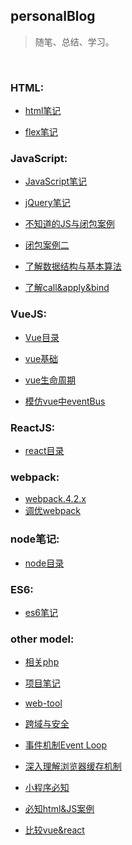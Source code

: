 ## personalBlog  
> 随笔、总结、学习。  

<br />

### HTML:
* [html笔记](https://github.com/chglyn/skills_note/blob/master/html-js/base-html.html)

* [flex笔记](https://github.com/chglyn/skills_note/blob/master/html-js/flex.txt)



### JavaScript:
* [JavaScript笔记](https://github.com/chglyn/skills_note/blob/master/html-js/base-js.js)

* [jQuery笔记](https://github.com/chglyn/skills_note/blob/master/html-js/jquery.js)

* [不知道的JS与闭包案例](https://github.com/chglyn/skills_note/blob/master/html-js/unknow.js)

* [闭包案例二](https://github.com/chglyn/skills_note/blob/master/html-js/闭包案例二.md)

* [了解数据结构与基本算法](https://github.com/chglyn/skills_note/blob/master/html-js/了解数据结构与算法.md)

* [了解call&apply&bind](https://github.com/chglyn/skills_note/blob/master/html-js/实现call&apply&bind.md)



### VueJS:
* [Vue目录](https://github.com/chglyn/skills_note/tree/master/vue)

* [vue基础](https://github.com/chglyn/skills_note/blob/master/vue/base-vue.md)

* [vue生命周期](https://github.com/chglyn/skills_note/blob/master/vue/vue_lifecycle.png)

* [模仿vue中eventBus](https://github.com/chglyn/skills_note/blob/master/vue/vue-eventBus.md)



### ReactJS:
* [react目录](https://github.com/chglyn/skills_note/tree/master/react)



### webpack:
* [webpack.4.2.x](https://github.com/chglyn/skills_note/tree/master/webpack.4.2.x)
* [调优webpack](https://github.com/chglyn/skills_note/blob/master/webpack.4.2.x/调优webpack.md)



### node笔记:
* [node目录](https://github.com/chglyn/skills_note/tree/master/node)



### ES6:
* [es6笔记](https://github.com/chglyn/skills_note/blob/master/html-js/base-es6.js)



### other model:

* [相关php](https://github.com/chglyn/skills_note/tree/master/php)

* [项目笔记](https://github.com/chglyn/skills_note/blob/master/other-module/project-question.md)

* [web-tool](https://developers.google.com/web/tools/chrome-devtools/evaluate-performance/timeline-tool)

* [跨域与安全](https://github.com/chglyn/skills_note/blob/master/other-module/%E8%B7%A8%E5%9F%9F%E4%B8%8E%E5%AE%89%E5%85%A8.md)

* [事件机制Event Loop](https://segmentfault.com/a/1190000013861128)

* [深入理解浏览器缓存机制](https://github.com/ljianshu/Blog/issues/23)

* [小程序必知](https://segmentfault.com/a/1190000018689948?utm_source=tag-newest)

* [必知html&JS案例](https://github.com/chglyn/skills_note/blob/master/html-js/html&JS案例.md)

* [比较vue&react](https://github.com/chglyn/skills_note/blob/master/other-module/vue&react.md)

<!--
<br /><br /><br /><br /><br />
### 手册与巩固：
...
-->
 <!-- *[vue总结](https://mp.weixin.qq.com/s?__biz=MzI2NTk2NzUxNg==&mid=2247484613&idx=1&sn=693ac96f6de7557ab37669a057ae3265&chksm=ea940636dde38f20d55ee2a8c61d3afebfb68f97d4f98781be7383a265f8ea4f2ae1d5d41c19&scene=126&sessionid=1583978821&key=d6b38e7eaeb9ec131c9ec5464f952011167d734ebe341930d4c9df6d1cb31810d968481e98fe16f1409df60ace256c4e44d5349ec715be64c7d5f0bc62e90ad556b1a6336d0d05abdf958b11af35b42c&ascene=1&uin=MTY5MDMxMzYwNQ%3D%3D&devicetype=Windows+10&version=62080079&lang=zh_CN&exportkey=AyaK5wS6dgkkE0lKHBVSQOo%3D&pass_ticket=5ld%2Fg6fdWlkTXzUqKBZ%2FbzW3wVay8ikVYy8S1WovZmqFKMtN0CFmkEZETSe0%2FiCk)-->
<!--* [深入理解ES6](https://github.com/OshotOkill/understandinges6-simplified-chinese) -->

<!--* [infoq](https://www.infoq.cn/article/2017/01/V8-measure-performance-data/?spm=a2c4e.10696291.0.0.37a619a4mvmyu3) -->

<!--* [技术框架](http://www.iocoder.cn/?bilibili&av80611222) -->

<!--* [前端react手册](http://caibaojian.com/react) -->

<!--* [前端vue手册](http://caibaojian.com/vue) -->

<!--* [解析vue2.0的diff算法](https://segmentfault.com/a/1190000008782928#articleHeader7?tdsourcetag=s_pcqq_aiomsg) -->

<!--* [中高级web-上篇](https://juejin.im/post/5c64d15d6fb9a049d37f9c20) -->

<!--* [中高级web-中篇](https://juejin.im/post/5c92f499f265da612647b754) -->

<!--* [优选前端文章](https://juejin.im/post/5d387f696fb9a07eeb13ea60#heading-6) -->

<!--* [前端100问](https://juejin.im/post/5d23e750f265da1b855c7bbe#heading-23) -->

<!--* [JS面试题](https://www.bilibili.com/video/av15489696?from=search&seid=17235287298620673964) -->

<!--* [灵活运用css技巧](https://juejin.im/post/5d4d0ec651882549594e7293) -->

<!--* [合格前端应看的技术文章](https://juejin.im/post/5d387f696fb9a07eeb13ea60) -->

<!--* [JavaScript半知半解](https://www.kancloud.cn/dennis/tgjavascript/241811) -->

<!--<!--* [百篇前端文章干货合集](https://yq.aliyun.com/articles/686756?spm=a2c4e.11153959.0.0.65fe3e99qIvHds) -->

<!--* [携程haorooms博客](https://www.haorooms.com) -->

<!--* [web资源](https://www.jianshu.com/p/6cb49271cd2a) -->

<!--* [判断是否为数字](https://www.cnblogs.com/jiangyuzhen/p/11052126.html) -->

<!--* [博客园](https://www.cnblogs.com/cate/108703) -->

<!-- [看房朝向] http://bbs.szhome.com/500-500020-detail-176950415.html -->
